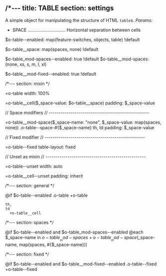 /*---
title: TABLE
section: settings
---
A simple object for manipulating the structure of HTML `table`s.
*Params:*
* SPACE .............................. Horizontal separation between cells

$o-table--enabled: map(feature-switches, objects, table) !default

$o-table__space: map(spaces, none) !default

$o-table_mod-spaces--enabled: true !default
$o-table__mod-spaces: (none, xs, s, m, l, xl)

$o-table__mod-fixed--enabled: true !default

/*---
section: mixin
*/

=o-table
  width: 100%

=o-table__cell($_space-value: $o-table__space)
  padding: $_space-value

// Space modifiers
// --------------------------------------------------

=o-table__mod-space($_space-name: "none", $_space-value: map(spaces, none))
  .o-table--space-#{$_space-name}
    th,
    td
      padding: $_space-value

// Fixed modifier
// --------------------------------------------------

=o-table--fixed
  table-layout: fixed

// Unset as mixin
// --------------------------------------------------

=o-table--unset
  width: auto

=o-table__cell--unset
  padding: inherit

/*---
section: general
*/

@if $o-table--enabled
  .o-table
    +o-table

    th,
    td
      +o-table__cell

/*---
section: spaces
*/

@if $o-table--enabled and $o-table_mod-spaces--enabled
  @each $_space-name in $o-table__mod-spaces
    +o-table__mod-space($_space-name, map(spaces, #{$_space-name}))

/*---
section: fixed
*/

@if $o-table--enabled and $o-table__mod-fixed--enabled
  .o-table--fixed
    +o-table--fixed

